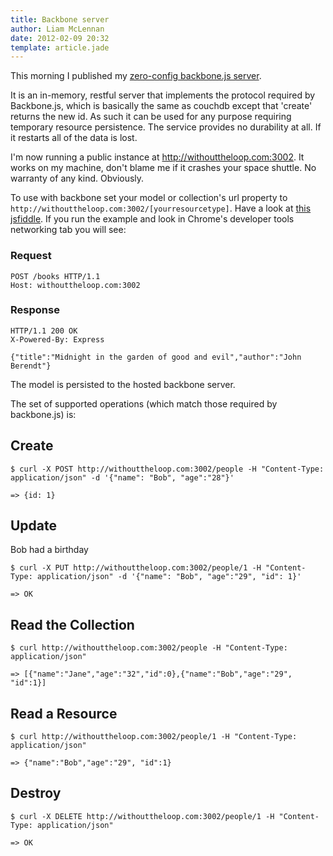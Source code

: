 ```yaml
---
title: Backbone server
author: Liam McLennan
date: 2012-02-09 20:32
template: article.jade
---
```


This morning I published my [zero-config backbone.js server](https://gist.github.com/2956872). 

It is an in-memory, restful server that implements the protocol required by Backbone.js, which is basically the same as couchdb except that 'create' returns the new id. As such it can be used for any purpose requiring temporary resource persistence. The service provides no durability at all. If it restarts all of the data is lost.

I'm now running a public instance at http://withouttheloop.com:3002. It works on my machine, don't blame me if it crashes your space shuttle. No warranty of any kind. Obviously. 

To use with backbone set your model or collection's url property to `http://withouttheloop.com:3002/[yourresourcetype]`. Have a look at [this jsfiddle](http://jsfiddle.net/ynkJE/24/). If you run the example and look in Chrome's developer tools networking tab you will see:

### Request

    POST /books HTTP/1.1
    Host: withouttheloop.com:3002

### Response

    HTTP/1.1 200 OK
    X-Powered-By: Express

    {"title":"Midnight in the garden of good and evil","author":"John Berendt"}

The model is persisted to the hosted backbone server. 

The set of supported operations (which match those required by backbone.js) is:

Create
------

    $ curl -X POST http://withouttheloop.com:3002/people -H "Content-Type: application/json" -d '{"name": "Bob", "age":"28"}'

    => {id: 1}

Update
------

Bob had a birthday

    $ curl -X PUT http://withouttheloop.com:3002/people/1 -H "Content-Type: application/json" -d '{"name": "Bob", "age":"29", "id": 1}'

    => OK

Read the Collection
-------------------

    $ curl http://withouttheloop.com:3002/people -H "Content-Type: application/json"

    => [{"name":"Jane","age":"32","id":0},{"name":"Bob","age":"29", "id":1}]

Read a Resource
---------------

    $ curl http://withouttheloop.com:3002/people/1 -H "Content-Type: application/json"

    => {"name":"Bob","age":"29", "id":1}

Destroy
-------

    $ curl -X DELETE http://withouttheloop.com:3002/people/1 -H "Content-Type: application/json"

    => OK
